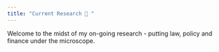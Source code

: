 ```yaml
---
title: "Current Research 🔬 "
---
```


Welcome to the midst of my on-going research - putting law, policy and finance under the microscope.

